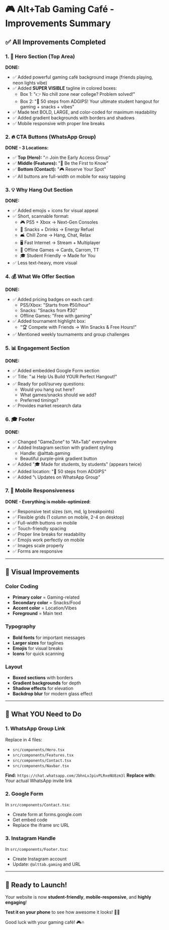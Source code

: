 # 🎮 Alt+Tab Gaming Café - Improvements Summary

## ✅ All Improvements Completed

### 1. 🎯 Hero Section (Top Area)
**DONE:**
- ✅ Added powerful gaming café background image (friends playing, neon lights vibe)
- ✅ Added **SUPER VISIBLE** tagline in colored boxes:
  - Box 1: "👉 No chill zone near college? Problem solved!"
  - Box 2: "📍 50 steps from ADGIPS! Your ultimate student hangout for gaming + snacks + vibes"
- ✅ Made text BOLD, LARGE, and color-coded for maximum readability
- ✅ Added gradient backgrounds with borders and shadows
- ✅ Mobile responsive with proper line breaks

### 2. 🔥 CTA Buttons (WhatsApp Group)
**DONE - 3 Locations:**
- ✅ **Top (Hero):** "🔥 Join the Early Access Group"
- ✅ **Middle (Features):** "🚀 Be the First to Know"
- ✅ **Bottom (Contact):** "🎮 Reserve Your Spot"
- ✅ All buttons are full-width on mobile for easy tapping

### 3. 💡 Why Hang Out Section
**DONE:**
- ✅ Added emojis + icons for visual appeal
- ✅ Short, scannable format:
  - 🎮 PS5 + Xbox → Next-Gen Consoles
  - 🍔 Snacks + Drinks → Energy Refuel
  - 🛋 Chill Zone → Hang, Chat, Relax
  - 🖥 Fast Internet → Stream + Multiplayer
  - 🎲 Offline Games → Cards, Carrom, TT
  - 🎓 Student Friendly → Made for You
- ✅ Less text-heavy, more visual

### 4. 💰 What We Offer Section
**DONE:**
- ✅ Added pricing badges on each card:
  - PS5/Xbox: "Starts from ₹50/hour"
  - Snacks: "Snacks from ₹30"
  - Offline Games: "Free with gaming"
- ✅ Added tournament highlight box:
  - "🏆 Compete with Friends → Win Snacks & Free Hours!"
- ✅ Mentioned weekly tournaments and group challenges

### 5. 📊 Engagement Section
**DONE:**
- ✅ Added embedded Google Form section
- ✅ Title: "📊 Help Us Build YOUR Perfect Hangout!"
- ✅ Ready for poll/survey questions:
  - Would you hang out here?
  - What games/snacks should we add?
  - Preferred timings?
- ✅ Provides market research data

### 6. 🎓 Footer
**DONE:**
- ✅ Changed "GameZone" to "Alt+Tab" everywhere
- ✅ Added Instagram section with gradient styling
  - Handle: @alttab.gaming
  - Beautiful purple-pink gradient button
- ✅ Added "🎓 Made for students, by students" (appears twice)
- ✅ Added location: "📍 50 steps from ADGIPS"
- ✅ Added "📞 Updates on WhatsApp Group"

### 7. 📱 Mobile Responsiveness
**DONE - Everything is mobile-optimized:**
- ✅ Responsive text sizes (sm, md, lg breakpoints)
- ✅ Flexible grids (1 column on mobile, 2-4 on desktop)
- ✅ Full-width buttons on mobile
- ✅ Touch-friendly spacing
- ✅ Proper line breaks for readability
- ✅ Emojis work perfectly on mobile
- ✅ Images scale properly
- ✅ Forms are responsive

---

## 🎨 Visual Improvements

### Color Coding
- **Primary color** = Gaming-related
- **Secondary color** = Snacks/Food
- **Accent color** = Location/Vibes
- **Foreground** = Main text

### Typography
- **Bold fonts** for important messages
- **Larger sizes** for taglines
- **Emojis** for visual breaks
- **Icons** for quick scanning

### Layout
- **Boxed sections** with borders
- **Gradient backgrounds** for depth
- **Shadow effects** for elevation
- **Backdrop blur** for modern glass effect

---

## 🔧 What YOU Need to Do

### 1. WhatsApp Group Link
Replace in 4 files:
- `src/components/Hero.tsx`
- `src/components/Features.tsx`
- `src/components/Contact.tsx`
- `src/components/Navbar.tsx`

**Find:** `https://chat.whatsapp.com/JbhnLvJpivPLRxeNU8zm3l`
**Replace with:** Your actual WhatsApp invite link

### 2. Google Form
In `src/components/Contact.tsx`:
- Create form at forms.google.com
- Get embed code
- Replace the iframe src URL

### 3. Instagram Handle
In `src/components/Footer.tsx`:
- Create Instagram account
- Update: `@alttab.gaming` and URL

---

## 🚀 Ready to Launch!

Your website is now **student-friendly**, **mobile-responsive**, and **highly engaging**!

**Test it on your phone** to see how awesome it looks! 📱✨

Good luck with your gaming café! 🎮🔥